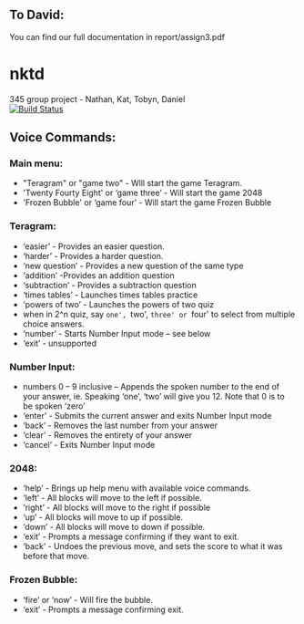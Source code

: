## To David: 
You can find our full documentation in report/assign3.pdf

# nktd
345 group project - Nathan, Kat, Tobyn, Daniel  
[![Build Status](https://travis-ci.org/katlilly/nktd.svg?branch=master)](https://travis-ci.org/katlilly/nktd)  


## Voice Commands:

### Main menu:  
- "Teragram" or "game two" - Wlll start the game Teragram.  
- 'Twenty Fourty Eight' or ‘game three’ - Will start the game 2048  
- 'Frozen Bubble' or ‘game four’ - Will start the game Frozen Bubble  

### Teragram:
- ‘easier’ - Provides an easier question.  
- ‘harder’ - Provides a harder question.  
- ‘new question’ - Provides a new question of the same type  
- ‘addition’ -Provides an addition question  
- ‘subtraction’ - Provides a subtraction question
- ‘times tables’ - Launches times tables practice
- ‘powers of two’ - Launches the powers of two quiz
- when in 2^n quiz, say `one', `two', `three' or `four' to select from multiple choice answers.
- ‘number’ - Starts Number Input mode – see below  
- ‘exit’ - unsupported  

### Number Input:
- numbers 0 – 9 inclusive – Appends the spoken number to the end of your answer, ie. Speaking ‘one’, ‘two’ will give you 12. Note that 0 is to be spoken ‘zero’  
- ‘enter’ - Submits the current answer and exits Number Input mode
- ‘back’ - Removes the last number from your answer  
- ‘clear’ - Removes the entirety of your answer  
- ‘cancel’ - Exits Number Input mode  


### 2048:
- ‘help’ - Brings up help menu with available voice commands.
- ‘left’ - All blocks will move to the left if possible.
- ‘right’ - All blocks will move to the right if possible
- ‘up’ - All blocks will move to up if possible.
- ‘down’ - All blocks will move to down if possible.
- ‘exit’ - Prompts a message confirming if they want to exit.
- ‘back’ - Undoes the previous move, and sets the score to what it was before that move.

### Frozen Bubble:
- ‘fire’ or ‘now’ - Will fire the bubble.
- ‘exit’ - Prompts a message confirming exit.
